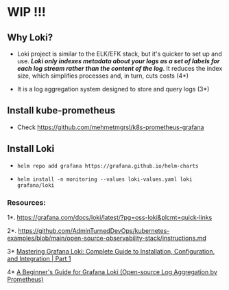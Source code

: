 # WIP !!!

## Why Loki?

- Loki project is similar to the ELK/EFK stack, but it's quicker to set up and use. ***Loki only indexes metadata about your logs as a set of labels for each log stream rather than the content of the log***. It reduces the index size, which simplifies processes and, in turn, cuts costs (4*)

- It is a log aggregation system designed to store and query logs (3*)

## Install kube-prometheus

- Check https://github.com/mehmetmgrsl/k8s-prometheus-grafana

## Install Loki

- ```helm repo add grafana https://grafana.github.io/helm-charts```

- ```helm install -n monitoring --values loki-values.yaml loki grafana/loki```


### Resources:
1*. https://grafana.com/docs/loki/latest/?pg=oss-loki&plcmt=quick-links

2*. https://github.com/AdminTurnedDevOps/kubernetes-examples/blob/main/open-source-observability-stack/instructions.md

3* [Mastering Grafana Loki: Complete Guide to Installation, Configuration, and Integration | Part 1](https://www.youtube.com/watch?v=0B-yQdSXFJE)

4* [A Beginner's Guide for Grafana Loki (Open-source Log Aggregation by Prometheus)](https://www.atatus.com/blog/a-beginners-guide-for-grafana-loki/#:~:text=Loki%20project%20is%20similar%20to,%2C%20in%20turn%2C%20cuts%20costs.)

